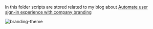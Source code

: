 In this folder scripts are stored related to my blog about [Automate user sign-in experience with company branding](https://www.rozemuller.com/automated-user-sign-in-experience-with-company-branding/)

![branding-theme](https://www.rozemuller.com/automated-user-sign-in-experience-with-company-branding/light-dark_hu8fa14fed253fc423b314d347f5e1af3a_517508_1400x0_resize_q90_h2_box.webp)